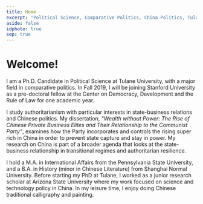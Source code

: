 ```yaml
---
title: Home
excerpt: "Political Science, Comparative Politics, China Politics, Tulane, PhD"
aside: false
idphoto: true
sep: true
---
```



# Welcome!

I am a Ph.D. Candidate in Political Science at Tulane University, with a major field in comparative politics. In Fall 2019, I will be joining Stanford University as a pre-doctoral fellow at the Center on Democracy, Development and the Rule of Law for one academic year. 

I study authoritarianism with particular interests in state-business relations and Chinese politics. My dissertation, *"Wealth without Power: The Rise of Chinese Private Business Elites and Their Relationship to the Communist Party”*, examines how the Party incorporates and controls the rising super rich in China in order to prevent state capture and stay in power. My research on China is part of a broader agenda that looks at the state-business relationship in transitional regimes and authoritarian resilience.

I hold a M.A. in International Affairs from the Pennsylvania State University, and a B.A. in History (minor in Chinese Literature) from Shanghai Normal University. Before starting my PhD at Tulane, I worked as a junior research scholar at Arizona State University where my work focused on science and technology policy in China. In my leisure time, I enjoy doing Chinese traditional calligraphy and painting. 
